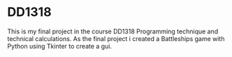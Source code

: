 # DD1318
This is my final project in the course DD1318 Programming technique and technical calculations. As the final project i created a Battleships game with Python using Tkinter to create a gui.
